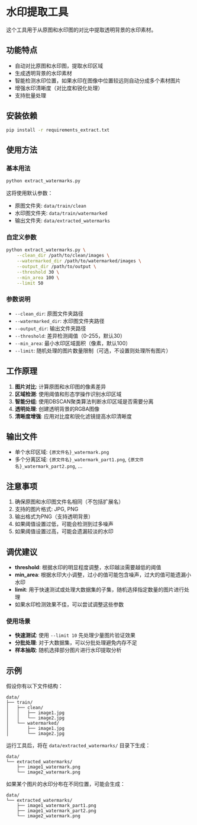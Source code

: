 # 水印提取工具

这个工具用于从原图和水印图的对比中提取透明背景的水印素材。

## 功能特点

- 自动对比原图和水印图，提取水印区域
- 生成透明背景的水印素材
- 智能检测水印位置，如果水印在图像中位置较远则自动分成多个素材图片
- 增强水印清晰度（对比度和锐化处理）
- 支持批量处理

## 安装依赖

```bash
pip install -r requirements_extract.txt
```

## 使用方法

### 基本用法

```bash
python extract_watermarks.py
```

这将使用默认参数：
- 原图文件夹: `data/train/clean`
- 水印图文件夹: `data/train/watermarked`
- 输出文件夹: `data/extracted_watermarks`

### 自定义参数

```bash
python extract_watermarks.py \
    --clean_dir /path/to/clean/images \
    --watermarked_dir /path/to/watermarked/images \
    --output_dir /path/to/output \
    --threshold 30 \
    --min_area 100 \
    --limit 50
```

### 参数说明

- `--clean_dir`: 原图文件夹路径
- `--watermarked_dir`: 水印图文件夹路径
- `--output_dir`: 输出文件夹路径
- `--threshold`: 差异检测阈值（0-255，默认30）
- `--min_area`: 最小水印区域面积（像素，默认100）
- `--limit`: 随机处理的图片数量限制（可选，不设置则处理所有图片）

## 工作原理

1. **图片对比**: 计算原图和水印图的像素差异
2. **区域检测**: 使用阈值和形态学操作识别水印区域
3. **智能分组**: 使用DBSCAN聚类算法判断水印区域是否需要分离
4. **透明处理**: 创建透明背景的RGBA图像
5. **清晰度增强**: 应用对比度和锐化滤镜提高水印清晰度

## 输出文件

- 单个水印区域: `{原文件名}_watermark.png`
- 多个分离区域: `{原文件名}_watermark_part1.png`, `{原文件名}_watermark_part2.png`, ...

## 注意事项

1. 确保原图和水印图文件名相同（不包括扩展名）
2. 支持的图片格式: JPG, PNG
3. 输出格式为PNG（支持透明背景）
4. 如果阈值设置过低，可能会检测到过多噪声
5. 如果阈值设置过高，可能会遗漏较淡的水印

## 调优建议

- **threshold**: 根据水印的明显程度调整，水印越淡需要越低的阈值
- **min_area**: 根据水印大小调整，过小的值可能包含噪声，过大的值可能遗漏小水印
- **limit**: 用于快速测试或处理大数据集的子集，随机选择指定数量的图片进行处理
- 如果水印检测效果不佳，可以尝试调整这些参数

### 使用场景

- **快速测试**: 使用 `--limit 10` 先处理少量图片验证效果
- **分批处理**: 对于大数据集，可以分批处理避免内存不足
- **样本抽取**: 随机选择部分图片进行水印提取分析

## 示例

假设你有以下文件结构：
```
data/
├── train/
│   ├── clean/
│   │   ├── image1.jpg
│   │   └── image2.jpg
│   └── watermarked/
│       ├── image1.jpg
│       └── image2.jpg
```

运行工具后，将在 `data/extracted_watermarks/` 目录下生成：
```
data/
└── extracted_watermarks/
    ├── image1_watermark.png
    └── image2_watermark.png
```

如果某个图片的水印分布在不同位置，可能会生成：
```
data/
└── extracted_watermarks/
    ├── image1_watermark_part1.png
    ├── image1_watermark_part2.png
    └── image2_watermark.png
```